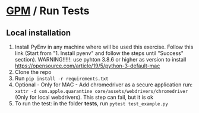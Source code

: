 # [GPM](../README.md) / Run Tests

## Local installation

1. Install PyEnv in any machine where will be used this exercise. Follow this link (Start from "1. Install pyenv" and follow the steps until "Success" section). WARNING!!!!!: use pyhton 3.8.6 or higher as version to install https://opensource.com/article/19/5/python-3-default-mac
1. Clone the repo
1. Run `pip install -r requirements.txt`
1. Optional - Only for MAC - Add chromedriver as a secure application run: `xattr -d com.apple.quarantine core/assets/webdrivers/chromedriver` (Only for local webdrivers). This step can fail, but it is ok
1. To run the test: in the folder **tests**, run `pytest test_example.py`
